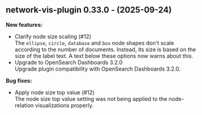 ## network-vis-plugin 0.33.0 - (2025-09-24)

**New features:**

 * Clarify node size scaling (#12)\
   The `ellipse`, `circle`, `database` and `box` node shapes don't scale
   according to the number of documents. Instead, its size is based on
   the size of the label text. A text below these options now warns about
   this.
 * Upgrade to OpenSearch Dashboards 3.2.0\
   Upgrade plugin compatibility with OpenSearch Dashboards 3.2.0.

**Bug fixes:**

 * Apply node size top value (#12)\
   The node size top value setting was not being applied to the node-
   relation visualizations properly.

